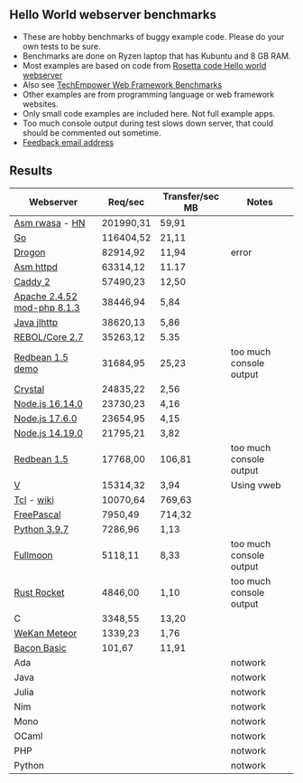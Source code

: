 ## Hello World webserver benchmarks

- These are hobby benchmarks of buggy example code. Please do your own tests to be sure.
- Benchmarks are done on Ryzen laptop that has Kubuntu and 8 GB RAM.
- Most examples are based on code from [Rosetta code Hello world webserver](https://www.rosettacode.org/wiki/Hello_world/Web_server)
- Also see [TechEmpower Web Framework Benchmarks](https://www.techempower.com/benchmarks/)
- Other examples are from programming language or web framework websites.
- Only small code examples are included here. Not full example apps.
- Too much console output during test slows down server, that could should be commented out sometime.
- [Feedback email address](https://wekan.team/commercial-support/)

## Results

Webserver | Req/sec | Transfer/sec MB | Notes
------------ | ------------- | ------------- | -------------
[Asm rwasa](https://2ton.com.au/rwasa/) - [HN](https://news.ycombinator.com/item?id=9948749) | 201990,31 | 59,91
[Go](https://go.dev/dl/) | 116404,52 | 21,11 |
[Drogon](https://github.com/drogonframework/drogon) | 82914,92 | 11,94 | error
[Asm httpd](https://github.com/nemasu/asmttpd) | 63314,12 | 11.17 |
[Caddy 2](https://caddyserver.com/docs/quick-starts/static-files) | 57490,23 | 12,50 |
[Apache 2.4.52 mod-php 8.1.3](https://github.com/wekan/hx/blob/main/prototypes/code/webserver/works/php8.1/index.php) | 38446,94 | 5,84 |
[Java jlhttp](http://www.freeutils.net/source/jlhttp/) | 38620,13 | 5,86 |
[REBOL/Core 2.7](http://www.rebol.com/downloads.html) | 35263,12 | 5.35 |
[Redbean 1.5 demo](https://redbean.dev) | 31684,95 | 25,23 | too much console output
[Crystal](https://crystal-lang.org) | 24835,22 | 2,56 |
[Node.js 16.14.0](https://nodejs.org) | 23730,23 | 4,16 |
[Node.js 17.6.0](https://nodejs.org) | 23654,95 | 4,15 |
[Node.js 14.19.0](https://nodejs.org) | 21795,21 | 3,82 |
[Redbean 1.5](https://redbean.dev) | 17768,00 | 106,81 | too much console output
[V](https://github.com/vlang/v) | 15314,32 | 3,94 | Using vweb
[Tcl](http://kitcreator.rkeene.org/kitcreator) - [wiki](https://wiki.tcl.tk) | 10070,64 | 769,63	|
[FreePascal](https://wiki.freepascal.org/Portal:Web_Development) | 7950,49 | 714,32 |
[Python 3.9.7](https://docs.aiohttp.org/en/stable/web_quickstart.html) | 7286,96 | 1,13 |
[Fullmoon](https://github.com/pkulchenko/fullmoon) | 5118,11 | 8,33 | too much console output
[Rust Rocket](https://rocket.rs) | 4846,00 | 1,10 | too much console output
C | 3348,55 | 13,20 |
[WeKan Meteor](https://wekan.github.io) | 1339,23 | 1,76 |
[Bacon Basic](https://www.basic-converter.org) | 101,67 | 11,91 |
Ada | | | notwork
Java | | | notwork
Julia | | | notwork
Nim | | | notwork
Mono | | | notwork
OCaml | | | notwork
PHP | | | notwork
Python | | | notwork
